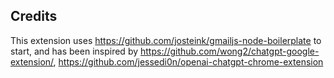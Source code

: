 ## Credits
This extension uses https://github.com/josteink/gmailjs-node-boilerplate to start, and has been inspired by https://github.com/wong2/chatgpt-google-extension/, https://github.com/jessedi0n/openai-chatgpt-chrome-extension

